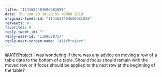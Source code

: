 ```yaml
---
title: "1141654404606681088"
date: Thu Jun 20 10:29:55 +0000 2019
original-tweet-id: "1141654404606681088"
retweets: 0
favorites: 0
reply-tweet-id: ""
reply-user-id: "1109628757"
reply-user-screen-name: "A11YProject"
---
```

<a href="https://twitter.com/A11YProject">@A11YProject</a> I was wondering if there was any advice on moving a row of a table data to the bottom of a table. Should focus should remain with the moved row or if focus should be applied to the next row at the beginning of the table?
